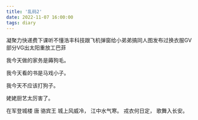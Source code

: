 ```yaml
---
title: '乱码2'
date: 2022-11-07 16:00:00
tags: diary
---
```

凝聚力快递费下课听不懂浩丰科技跟飞机弹窗给小弟弟搞同人图发布过换衣服GV部分VG出太阳重放工巴菲

我今天做的家务是薅狗毛。

我今天看的书是马戏小子。

我今天不应该打狗子。

姥姥厨艺太厉害了。

在军登城楼 唐 骆宾王
城上风威冷，
江中水气寒。
戎衣何日定，
歌舞入长安。
